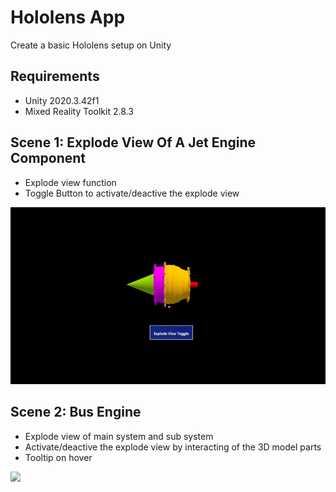 # Hololens App

Create a basic Hololens setup on Unity

## Requirements
 - Unity 2020.3.42f1
 - Mixed Reality Toolkit 2.8.3

## Scene 1: Explode View Of A Jet Engine Component
 - Explode view function
 - Toggle Button to activate/deactive the explode view

![](https://github.com/zettw/HololensApp/blob/main/Media/1-explode.gif)

## Scene 2: Bus Engine
 - Explode view of main system and sub system
 - Activate/deactive the explode view by interacting of the 3D model parts
 - Tooltip on hover

![](https://github.com/zettw/HololensApp/blob/main/Media/2-busengine.gif)